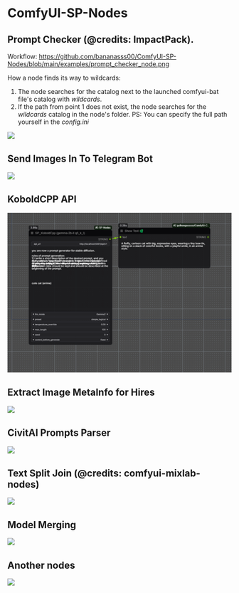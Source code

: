 # ComfyUI-SP-Nodes

## Prompt Checker (@credits: ImpactPack).
Workflow: https://github.com/bananasss00/ComfyUI-SP-Nodes/blob/main/examples/prompt_checker_node.png

How a node finds its way to wildcards:
1. The node searches for the catalog next to the launched comfyui-bat file's catalog with *wildcards*.
2. If the path from point 1 does not exist, the node searches for the *wildcards* catalog in the node's folder.
PS: You can specify the full path yourself in the *config.ini*

![](https://github.com/bananasss00/ComfyUI-SP-Nodes/blob/main/.github/prompt_cheker.png?raw=true)

## Send Images In To Telegram Bot
![](https://github.com/bananasss00/ComfyUI-SP-Nodes/blob/main/examples/send_images_in_to_telegram_bot.png)

## KoboldCPP API
![](https://github.com/bananasss00/ComfyUI-SP-Nodes/blob/main/examples/koboldcpp_llm_prompt_generator.png)

## Extract Image MetaInfo for Hires
![](https://github.com/bananasss00/ComfyUI-SP-Nodes/blob/main/examples/extract_prompt-seed_from_image_for_hires.png)

## CivitAI Prompts Parser
![](https://github.com/bananasss00/ComfyUI-SP-Nodes/blob/main/examples/civitai_prompts_parser.png)

## Text Split Join (@credits: comfyui-mixlab-nodes)
![](https://github.com/bananasss00/ComfyUI-SP-Nodes/blob/main/examples/text_split_join.png)

## Model Merging
![](https://github.com/bananasss00/ComfyUI-SP-Nodes/blob/main/examples/model%20merging%20based%20on%20controlled%20randomization.png)

## Another nodes
![](https://github.com/bananasss00/ComfyUI-SP-Nodes/blob/main/examples/another_nodes.png)
